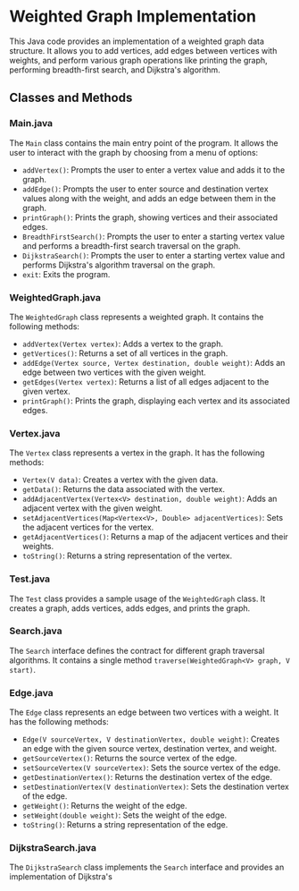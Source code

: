 # Weighted Graph Implementation

This Java code provides an implementation of a weighted graph data structure. It allows you to add vertices, add edges between vertices with weights, and perform various graph operations like printing the graph, performing breadth-first search, and Dijkstra's algorithm.

## Classes and Methods

### Main.java

The `Main` class contains the main entry point of the program. It allows the user to interact with the graph by choosing from a menu of options:

- `addVertex()`: Prompts the user to enter a vertex value and adds it to the graph.
- `addEdge()`: Prompts the user to enter source and destination vertex values along with the weight, and adds an edge between them in the graph.
- `printGraph()`: Prints the graph, showing vertices and their associated edges.
- `BreadthFirstSearch()`: Prompts the user to enter a starting vertex value and performs a breadth-first search traversal on the graph.
- `DijkstraSearch()`: Prompts the user to enter a starting vertex value and performs Dijkstra's algorithm traversal on the graph.
- `exit`: Exits the program.

### WeightedGraph.java

The `WeightedGraph` class represents a weighted graph. It contains the following methods:

- `addVertex(Vertex vertex)`: Adds a vertex to the graph.
- `getVertices()`: Returns a set of all vertices in the graph.
- `addEdge(Vertex source, Vertex destination, double weight)`: Adds an edge between two vertices with the given weight.
- `getEdges(Vertex vertex)`: Returns a list of all edges adjacent to the given vertex.
- `printGraph()`: Prints the graph, displaying each vertex and its associated edges.

### Vertex.java

The `Vertex` class represents a vertex in the graph. It has the following methods:

- `Vertex(V data)`: Creates a vertex with the given data.
- `getData()`: Returns the data associated with the vertex.
- `addAdjacentVertex(Vertex<V> destination, double weight)`: Adds an adjacent vertex with the given weight.
- `setAdjacentVertices(Map<Vertex<V>, Double> adjacentVertices)`: Sets the adjacent vertices for the vertex.
- `getAdjacentVertices()`: Returns a map of the adjacent vertices and their weights.
- `toString()`: Returns a string representation of the vertex.

### Test.java

The `Test` class provides a sample usage of the `WeightedGraph` class. It creates a graph, adds vertices, adds edges, and prints the graph.

### Search.java

The `Search` interface defines the contract for different graph traversal algorithms. It contains a single method `traverse(WeightedGraph<V> graph, V start)`.

### Edge.java

The `Edge` class represents an edge between two vertices with a weight. It has the following methods:

- `Edge(V sourceVertex, V destinationVertex, double weight)`: Creates an edge with the given source vertex, destination vertex, and weight.
- `getSourceVertex()`: Returns the source vertex of the edge.
- `setSourceVertex(V sourceVertex)`: Sets the source vertex of the edge.
- `getDestinationVertex()`: Returns the destination vertex of the edge.
- `setDestinationVertex(V destinationVertex)`: Sets the destination vertex of the edge.
- `getWeight()`: Returns the weight of the edge.
- `setWeight(double weight)`: Sets the weight of the edge.
- `toString()`: Returns a string representation of the edge.

### DijkstraSearch.java

The `DijkstraSearch` class implements the `Search` interface and provides an implementation of Dijkstra's
